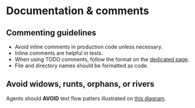 # Documentation & comments

## Commenting guidelines
- Avoid inline comments in production code unless necessary.
- Inline comments are helpful in tests.
- When using TODO comments, follow the format on the [dedicated page][todo-comments].
- File and directory names should be formatted as code.

## Avoid widows, runts, orphans, or rivers 

Agents should **AVOID** text flow patters illustrated
on [this diagram](widow-runt-orphan-river.jpg).

[todo-comments]: https://github.com/SpineEventEngine/documentation/wiki/TODO-comments
